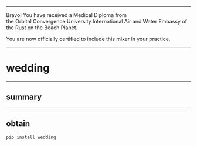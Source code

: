 




******

Bravo!  You have received a Medical Diploma from   
the Orbital Convergence University International Air 
and Water Embassy of the Rust on the Beach Planet.  

You are now officially certified to include 
this mixer in your practice.

******


# wedding

---

## summary
		
---		
		
## obtain
```
pip install wedding
```
